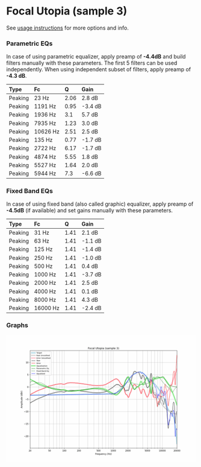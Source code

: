 # Focal Utopia (sample 3)
See [usage instructions](https://github.com/jaakkopasanen/AutoEq#usage) for more options and info.

### Parametric EQs
In case of using parametric equalizer, apply preamp of **-4.4dB** and build filters manually
with these parameters. The first 5 filters can be used independently.
When using independent subset of filters, apply preamp of **-4.3 dB**.

| Type    | Fc       |    Q | Gain    |
|:--------|:---------|:-----|:--------|
| Peaking | 23 Hz    | 2.06 | 2.8 dB  |
| Peaking | 1191 Hz  | 0.95 | -3.4 dB |
| Peaking | 1936 Hz  | 3.1  | 5.7 dB  |
| Peaking | 7935 Hz  | 1.23 | 3.0 dB  |
| Peaking | 10626 Hz | 2.51 | 2.5 dB  |
| Peaking | 135 Hz   | 0.77 | -1.7 dB |
| Peaking | 2722 Hz  | 6.17 | -1.7 dB |
| Peaking | 4874 Hz  | 5.55 | 1.8 dB  |
| Peaking | 5527 Hz  | 1.64 | 2.0 dB  |
| Peaking | 5944 Hz  | 7.3  | -6.6 dB |

### Fixed Band EQs
In case of using fixed band (also called graphic) equalizer, apply preamp of **-4.5dB**
(if available) and set gains manually with these parameters.

| Type    | Fc       |    Q | Gain    |
|:--------|:---------|:-----|:--------|
| Peaking | 31 Hz    | 1.41 | 2.1 dB  |
| Peaking | 63 Hz    | 1.41 | -1.1 dB |
| Peaking | 125 Hz   | 1.41 | -1.4 dB |
| Peaking | 250 Hz   | 1.41 | -1.0 dB |
| Peaking | 500 Hz   | 1.41 | 0.4 dB  |
| Peaking | 1000 Hz  | 1.41 | -3.7 dB |
| Peaking | 2000 Hz  | 1.41 | 2.5 dB  |
| Peaking | 4000 Hz  | 1.41 | 0.1 dB  |
| Peaking | 8000 Hz  | 1.41 | 4.3 dB  |
| Peaking | 16000 Hz | 1.41 | -2.4 dB |

### Graphs
![](./Focal%20Utopia%20(sample%203).png)